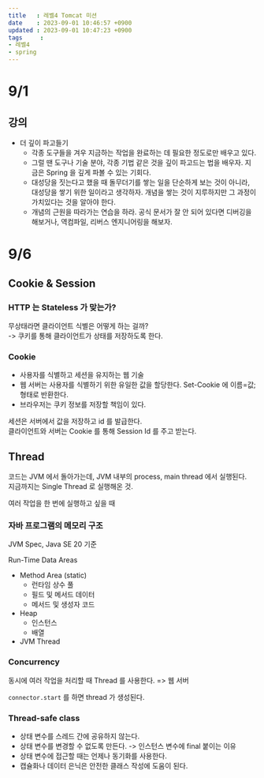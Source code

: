 ```yaml
---
title   : 레벨4 Tomcat 미션
date    : 2023-09-01 10:46:57 +0900
updated : 2023-09-01 10:47:23 +0900
tags     : 
- 레벨4
- spring
---
```


# 9/1

## 강의

- 더 깊이 파고들기
	- 각종 도구들을 겨우 지금하는 작업을 완료하는 데 필요한 정도로만 배우고 있다.
	- 그럴 땐 도구나 기술 분야, 각종 기법 같은 것을 깊이 파고드는 법을 배우자. 지금은 Spring 을 깊게 파볼 수 있는 기회다. 
	- 대성당을 짓는다고 했을 때 돌무더기를 쌓는 일을 단순하게 보는 것이 아니라, 대성당을 쌓기 위한 일이라고 생각하자. 개념을 쌓는 것이 지루하지만 그 과정이 가치있다는 것을 알아야 한다.
	- 개념의 근원을 따라가는 연습을 하라. 공식 문서가 잘 안 되어 있다면 디버깅을 해보거나, 역컴파일, 리버스 엔지니어링을 해보자.

# 9/6

## Cookie & Session

### HTTP 는 Stateless 가 맞는가?

무상태라면 클라이언트 식별은 어떻게 하는 걸까?  
-> 쿠키를 통해 클라이언트가 상태를 저장하도록 한다.  

### Cookie

- 사용자를 식별하고 세션을 유지하는 웹 기술
- 웹 서버는 사용자를 식별하기 위한 유일한 값을 할당한다. Set-Cookie 에 이름=값; 형태로 반환한다. 
- 브라우저는 쿠키 정보를 저장할 책임이 있다.  

세션은 서버에서 값을 저장하고 id 를 발급한다.  
클라이언트와 서버는 Cookie 를 통해 Session Id 를 주고 받는다.  

## Thread

코드는 JVM 에서 돌아가는데, JVM 내부의 process, main thread 에서 실행된다.  
지금까지는 Single Thread 로 실행해온 것.  

여러 작업을 한 번에 실행하고 싶을 때

### 자바 프로그램의 메모리 구조

JVM Spec, Java SE 20 기준

Run-Time Data Areas 
- Method Area (static)
	- 런타임 상수 풀
	- 필드 및 메서드 데이터
	- 메서드 및 생성자 코드
- Heap
	- 인스턴스
	- 배열
- JVM Thread

### Concurrency

동시에 여러 작업을 처리할 때 Thread 를 사용한다. => 웹 서버

`connector.start` 를 하면 thread 가 생성된다.

### Thread-safe class

- 상태 변수를 스레드 간에 공유하지 않는다.
- 상태 변수를 변경할 수 없도록 만든다. -> 인스턴스 변수에 final 붙이는 이유
- 상태 변수에 접근할 때는 언제나 동기화를 사용한다.
- 캡슐화나 데이터 은닉은 안전한 클래스 작성에 도움이 된다. 

